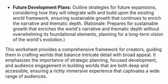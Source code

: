 - **Future Development Plans:** Outline strategies for future expansions, considering how they will integrate with and build upon the existing world framework, ensuring sustainable growth that continues to enrich the narrative and thematic depth. (Rationale: Prepares for sustainable growth that enriches the world's narrative and thematic depth without overwhelming its foundational elements, planning for a long-term vision of the world's evolution.)

This worksheet provides a comprehensive framework for creators, guiding them in crafting worlds that balance intricate detail with broad appeal. It emphasizes the importance of strategic planning, focused development, and audience engagement in building worlds that are both deep and accessible, ensuring a richly immersive experience that captivates a wide range of audiences.